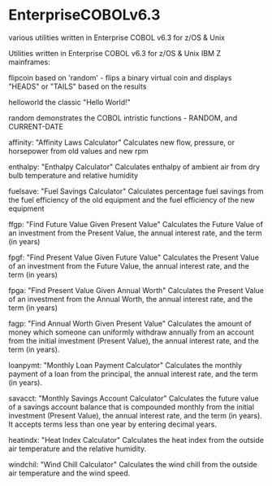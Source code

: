# EnterpriseCOBOLv6.3
various utilities written in Enterprise COBOL v6.3 for z/OS &amp; Unix

Utilities written in Enterprise COBOL v6.3 for z/OS & Unix IBM Z mainframes:

flipcoin                 based on 'random' - flips a binary virtual coin and
                         displays "HEADS" or "TAILS" based on the results

helloworld               the classic "Hello World!"

random                   demonstrates the COBOL intristic functions - RANDOM,
                         and CURRENT-DATE

affinity: "Affinity Laws Calculator"    Calculates new flow, pressure, or
                                        horsepower from old values and new rpm

enthalpy: "Enthalpy Calculator"         Calculates enthalpy of ambient air from
                                        dry bulb temperature and relative
                                        humidity

fuelsave: "Fuel Savings Calculator"     Calculates percentage fuel savings from
                                        the fuel efficiency of the old equipment
                                        and the fuel efficiency of the new
                                        equipment

ffgp: "Find Future Value Given Present Value"   Calculates the Future Value of
                                                an investment from the Present
                                                Value, the annual interest
                                                rate, and the term (in years)

fpgf: "Find Present Value Given Future Value"   Calculates the Present Value of
                                                an investment from the Future
                                                Value, the annual interest
                                                rate, and the term (in years)

fpga: "Find Present Value Given Annual Worth"   Calculates the Present Value of
                                                an investment from the Annual
                                                Worth, the annual interest
                                                rate, and the term (in years)

fagp: "Find Annual Worth Given Present Value"   Calculates the amount of money
                                                which someone can uniformly
                                                withdraw annually from an
                                                account from the initial
                                                investment (Present Value), the
                                                annual interest rate, and the
                                                term (in years).

loanpymt: "Monthly Loan Payment Calculator"     Calculates the monthly payment
                                                of a loan from the principal,
                                                the annual interest rate, and
                                                the term (in years).

savacct: "Monthly Savings Account Calculator"   Calculates the future value of
                                                a savings account balance that
                                                is compounded monthly from the
                                                initial investment (Present
                                                Value), the annual interest
                                                rate, and the term (in years).
                                                It accepts terms less than one
                                                year by entering decimal years.

heatindx: "Heat Index Calculator"               Calculates the heat index from
                                                the outside air temperature
                                                and the relative humidity.
                                                
windchil: "Wind Chill Calculator"               Calculates the wind chill from
                                                the outside air temperature
                                                and the wind speed.
                                                
